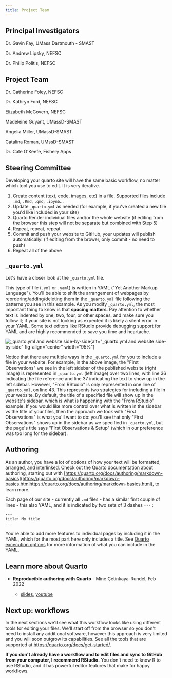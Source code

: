```yaml
---
title: Project Team
---
```


## Principal Investigators

Dr. Gavin Fay, UMass Dartmouth - SMAST

Dr. Andrew Lipsky, NEFSC

Dr. Philip Politis, NEFSC

## Project Team

Dr. Catherine Foley, NEFSC

Dr. Kathryn Ford, NEFSC

Elizabeth McGovern, NEFSC

Madeleine Guyant, UMassD-SMAST

Angelia Miller, UMassD-SMAST

Catalina Roman, UMssD-SMAST

Dr. Cate O'Keefe, Fishery Apps

## Steering Committee

Developing your quarto site will have the same basic workflow, no matter which tool you use to edit. It is very iterative.

1.  Create content (text, code, images, etc) in a file. Supported files include `.md`, `.Rmd`, `.qmd`, `.ipynb`...
2.  Update `_quarto.yml` as needed (for example, if you've created a new file you'd like included in your site)
3.  Quarto Render individual files and/or the whole website (if editing from the browser this step will not be separate but combined with Step 5)
4.  Repeat, repeat, repeat
5.  Commit and push your website to GitHub, your updates will publish automatically! (if editing from the brower, only commit - no need to push)
6.  Repeat all of the above

## `_quarto.yml`

Let's have a closer look at the `_quarto.yml` file.

This type of file (`.yml` or `.yaml`) is written in YAML ("Yet Another Markup Language"). You'll be able to shift the arrangement of webpages by reordering/adding/deleting them in the `_quarto.yml` file following the patterns you see in this example. As you modify `_quarto.yml`, the most important thing to know is that **spacing matters**. Pay attention to whether text is indented by one, two, four, or other spaces, and make sure you follow it; if your site is not looking as expected it is likely a silent error in your YAML. Some text editors like RStudio provide debugging support for YAML and are highly recommended to save you time and heartache.

![`_quarto.yml` and website side-by-side](images/quarto-yml-site-side-by-side3.png){alt="_quarto.yml and website side-by-side" fig-align="center" width="95%"}

Notice that there are multiple ways in the `_quarto.yml` for you to include a file in your website. For example, in the above image, the "First Observations" we see in the left sidebar of the published website (right image) is represented in `_quarto.yml` (left image) over two lines, with line 36 indicating the file reference and line 37 indicating the text to show up in the left sidebar. However, "From RStudio" is only represented in one line of `_quarto.yml`, on line 43. This represents two strategies for including a file in your website. By default, the title of a specified file will show up in the website's sidebar, which is what is happening with the "From RStudio" example. If you would like more control over what is written in the sidebar vs the title of your files, then the approach we took with "First Observations" is what you'll want to do: you'll see that only "First Observations" shows up in the sidebar as we specified in `_quarto.yml`, but the page's title says "First Observations & Setup" (which in our preference was too long for the sidebar).

## Authoring

As an author, you have a lot of options of how your text will be formatted, arranged, and interlinked. Check out the Quarto documentation about authoring, starting out with [https://quarto.org/docs/authoring/markdown-basics](https://quarto.org/docs/authoring/markdown-basics.htmlhttps://quarto.org/docs/authoring/markdown-basics.html), to learn more.

Each page of our site - currently all `.md` files - has a similar first couple of lines - this also YAML, and it is indicated by two sets of 3 dashes `---` :

``` bash
---
title: My title
---
```

You're able to add more features to individual pages by including it in the YAML, which for the most part here only includes a title. See [Quarto excecution options](https://quarto.org/docs/computations/execution-options.html) for more information of what you can include in the YAML.

## Learn more about Quarto

-   **Reproducible authoring with Quarto** - Mine Çetinkaya-Rundel, Feb 2022

    -   [slides](https://mine-cetinkaya-rundel.github.io/2022-repro-toronto/#/title-slide), [youtube](https://www.youtube.com/watch?v=6p4vOKS6Xls)

## Next up: workflows

In the next sections we'll see what this workflow looks like using different tools for editing your files. We'll start off from the browser so you don't need to install any additional software, however this approach is very limited and you will soon outgrow its capabilities. See all the tools that are supported at <https://quarto.org/docs/get-started/>.

**If you don't already have a workflow and to edit files and sync to GitHub from your computer, I recommend RStudio.** You don't need to know R to use RStudio, and it has powerful editor features that make for happy workflows.
